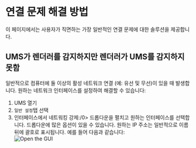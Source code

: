 # 연결 문제 해결 방법

이 페이지에서는 사용자가 직면하는 가장 일반적인 연결 문제에 대한 솔루션을 제공합니다.

## UMS가 렌더러를 감지하지만 렌더러가 UMS를 감지하지 못함

일반적으로 컴퓨터에 둘 이상의 활성 네트워크 연결 (예: 유선 및 무선)이 있을 때 발생합니다. 원하는 네트워크 인터페이스를 설정하여 해결할 수 있습니다:

1. UMS 열기
2. `일반 설정`탭 선택
3.  인터페이스에서 네트워킹 강제:/0> 드롭다운을 펼치고 원하는 인터페이스를 선택합니다. 드롭다운에 많은 옵션이 있을 수 있습니다. 원하는 IP 주소는 일반적으로 이름 뒤에 괄호로 표시됩니다. 예를 들어 다음과 같습니다:<br x-id="2" />
<img src="@site/docs/guides/img/how-to-solve-connection-problems.png" alt="Open the GUI" /></li>
</ol>